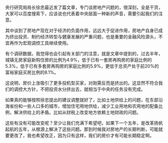 央行研究局局长徐忠最近发了篇文章，专门谈房地产问题的，很深刻，全是干货，大家可以百度搜索下，应该说也代表着中央层面一种新的声音，需要引起我们的注意。

其中谈到了房地产现在对于经济的负面作用，远远大于促进作用，房地产自身已成为挤出投资、制约经济转型与健康发展的严重问题，也是重要的金融风险源头，不宜再作为宏观调控工具继续使用。


有个调研数据，我觉得也会引起有关部门的注意，就是文章中提到的，过去半年，城镇无房家庭新购住房的比例为4.9%，低于已有一套房再购房的家庭比例的5.3%，低于已有多套房再购房的家庭比例的5.9%，更低于总资产处于前20%的富裕家庭买房比例的8.1%。

这说明，房价上涨吸引了更多投机型买家，对刚需反而是挤出的。这显然不符合我们的调控大方针，不把投资水分挤出去，就相当于中央的任务没有完成。


如果真的能够按照徐忠提出的建议调整就好了，比如土地供给上的问题，在东部沿海省份和一些人口多的城市，增加住宅用地供给，减少工业用地和农用地的配备比例，解决供给上的矛盾。比如从财税上改变地方依赖土地财政的问题。


这些有没有可能改变呢？至少让我们充满下希望吧，如果下一个五年，是改革扬帆起航的五年，从根源上解决了这些问题。那到时候我对房地产的长期判断，可能就要更改了，我也希望改正，因为只有这样，我们的房价才有可能长期稳定啊。
